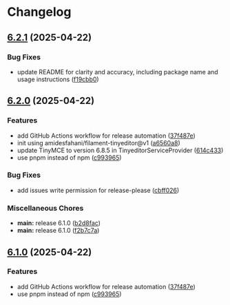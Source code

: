 # Changelog

## [6.2.1](https://github.com/rectitude-open/filament-tinyeditor-6/compare/v6.2.0...v6.2.1) (2025-04-22)


### Bug Fixes

* update README for clarity and accuracy, including package name and usage instructions ([f19cbb0](https://github.com/rectitude-open/filament-tinyeditor-6/commit/f19cbb0434f7f65553684bfdbe3da21bffb84eec))

## [6.2.0](https://github.com/rectitude-open/filament-tinyeditor-6/compare/v6.1.0...v6.2.0) (2025-04-22)


### Features

* add GitHub Actions workflow for release automation ([37f487e](https://github.com/rectitude-open/filament-tinyeditor-6/commit/37f487e492d4a2d29d62d03ac7200f12cbac378f))
* init using amidesfahani/filament-tinyeditor@v1 ([a6560a8](https://github.com/rectitude-open/filament-tinyeditor-6/commit/a6560a873a4684acd5f9ff2381ce30dd8c1563ba))
* update TinyMCE to version 6.8.5 in TinyeditorServiceProvider ([614c433](https://github.com/rectitude-open/filament-tinyeditor-6/commit/614c4333dc7c3e04e0a2ec0ce878ccc341a3ae10))
* use pnpm instead of npm ([c993965](https://github.com/rectitude-open/filament-tinyeditor-6/commit/c993965e8b3ed92be6ef4375b4630f86b622d989))


### Bug Fixes

* add issues write permission for release-please ([cbff026](https://github.com/rectitude-open/filament-tinyeditor-6/commit/cbff0260c36973d52de50b8f51e5d4f3447a69fe))


### Miscellaneous Chores

* **main:** release 6.1.0 ([b2d8fac](https://github.com/rectitude-open/filament-tinyeditor-6/commit/b2d8fac5c1994f5a9f625825feb5d7fbb6ef644b))
* **main:** release 6.1.0 ([f2b7c7a](https://github.com/rectitude-open/filament-tinyeditor-6/commit/f2b7c7ac113c556348510e5cba8a4730549228b9))

## [6.1.0](https://github.com/rectitude-open/filament-tinyeditor-6/compare/v6.0.0...v6.1.0) (2025-04-22)


### Features

* add GitHub Actions workflow for release automation ([37f487e](https://github.com/rectitude-open/filament-tinyeditor-6/commit/37f487e492d4a2d29d62d03ac7200f12cbac378f))
* use pnpm instead of npm ([c993965](https://github.com/rectitude-open/filament-tinyeditor-6/commit/c993965e8b3ed92be6ef4375b4630f86b622d989))
